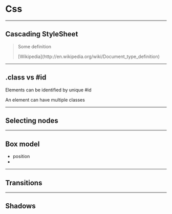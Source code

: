 Css
===

<!-- .slide: data-background="img/01/logo_css3.png" data-background-size="auto 70%" class="hide-title" -->

---

Cascading StyleSheet
--------------------

> Some definition
>
> <!-- .element: class="source" --> [Wikipedia](http://en.wikipedia.org/wiki/Document_type_definition)

---

.class vs #id
-------------

Elements can be identified by unique #id

An element can have multiple classes

---

Selecting nodes
---------------

---

Box model
---------

* position
*

---

Transitions
-----------

---

Shadows
-------


